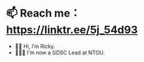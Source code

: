 # 📫 Reach me：https://linktr.ee/5j_54d93
- 👋🏻 Hi, I’m Ricky.
- 🧑🏻‍💻 I'm now a GDSC Lead at NTOU.

<!---
5j54d93/5j54d93 is a ✨ special ✨ repository because its `README.md` (this file) appears on your GitHub profile.
You can click the Preview link to take a look at your changes.
--->
